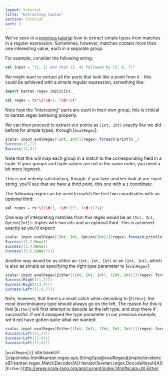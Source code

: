 ```yaml
---
layout: tutorial
title: "Extracting tuples"
section: tutorial
sort: 2
---
```

We've seen in a [previous tutorial](primitive_types.html) how to extract simple types from matches in a regular
expression. Sometimes, however, matches contain more than one interesting value, each in a separate group.

For example, consider the following string:

```scala
val input = "(1, 2) and then (3, 4) followed by (5, 6, 7)"
```

We might want to extract all the parts that look like a point from it - this could be achieved with a simple regular
expression, something like:

```scala
import kantan.regex.implicits._

val regex = rx"\((\d+), (\d+)\)"
```

Note how the "interesting" parts are each in their own group, this is critical to kantan.regex behaving properly. 


We can then proceed to extract our points as `(Int, Int)` exactly like we did before for simple types, through
[`evalRegex`]:

```scala
scala> input.evalRegex[(Int, Int)](regex).foreach(println _)
Success((1,2))
Success((3,4))
```

Note that this will map each group in a match to the corresponding field in a tuple. If your groups and tuple
values are not in the same order, you need a bit [more legwork](case_classes.html).

This is not entirely satisfactory, though: if you take another look at our `input` string, you'll see that we have a
third point, this one with a `z` coordinate.

The following regex can be used to match the first two coordinates with an optional third:

```scala
val regex = rx"\((\d+), (\d+)(?:, (\d+))?\)"
```

One way of interpreting matches from this regex would be as `(Int, Int, Option[Int])`: triples with two ints and an
optional third. This is achieved exactly as you'd expect:

```scala
scala> input.evalRegex[(Int, Int, Option[Int])](regex).foreach(println _)
Success((1,2,None))
Success((3,4,None))
Success((5,6,Some(7)))
```

Another way would be as either an `(Int, Int, Int)` or an `(Int, Int)`, which is also as simple as specifying the
right type parameter to [`evalRegex`]:

```scala
scala> input.evalRegex[Either[(Int, Int, Int), (Int, Int)]](regex).foreach(println _)
Success(Right((1,2)))
Success(Right((3,4)))
Success(Left((5,6,7)))
```

Note, however, that there's a small catch when decoding to [`Either`]: the most discriminatory type should always go
on the left. The reason for this is that [`Either`] will first attempt to decode as the left type, and stop there if
successful.  If we'd swapped the type parameter in our previous example, we'd not have gotten quite what we wanted:

```scala
scala> input.evalRegex[Either[(Int, Int), (Int, Int, Int)]](regex).foreach(println _)
Success(Left((1,2)))
Success(Left((3,4)))
Success(Left((5,6)))
```

[`evalRegex`]:{{ site.baseUrl }}/api/index.html#kantan.regex.ops.StringOps@evalRegex[A](p:kantan.regex.Pattern)(implicitevidence$1:kantan.regex.MatchDecoder[A]):Iterator[kantan.regex.DecodeResult[A]]
[`Either`]:http://www.scala-lang.org/api/current/index.html#scala.util.Either
